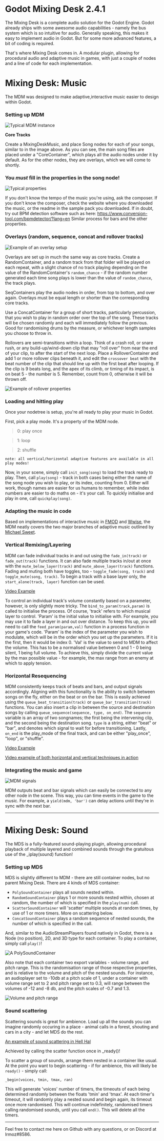 # Godot Mixing Desk 2.4.1

The Mixing Desk is a complete audio solution for the Godot Engine.
Godot already ships with some awesome audio capabilities - namely the bus system which is so intuitive for audio.
Generally speaking, this makes it easy to implement audio in Godot.
But for some more advanced features, a bit of coding is required.

That's where Mixing Desk comes in. A modular plugin, allowing for procedural audio and adaptive music in games, with just a couple of nodes and a line of code for each implementation.

# Mixing Desk: Music

The MDM was designed to make adaptive,interactive music easier to design within Godot.

### Setting up MDM

![Typical MDM instance](https://i.imgur.com/1tQEzck.png)

**Core Tracks**

Create a MixingDeskMusic, and place Song nodes for each of your songs, similar to in the image above. As you can see, the main song files are placed under a "CoreContainer", which plays all the audio nodes under it by default. As for the other nodes, they are overlays, which we will come to shortly.

### You *must* fill in the properties in the song node!
![Typical properties](https://i.imgur.com/W1cGrs8.png)

If you don't know the tempo of the music you're using, ask the composer. If you don't know the composer, check the website where you downloaded the music, or the readme in the sample pack you downloaded. If in doubt, try out BPM detection software such as here: https://www.conversion-tool.com/bpmdetector/?lang=en
Similar process for bars and the other properties.


### Overlays (random, sequence, concat and rollover tracks)

![Example of an overlay setup](https://i.imgur.com/Yr3suBT.png)

Overlays are set up in much the same way as core tracks. Create a RandomContainer, and a random track from that folder will be played on each repeat, with a slight chance of no track playing depending on the value of the RandomContainer's `random_chance` - if the random number generated each time song plays is lower than the value of `random_chance`, the track plays.
	
SeqContainers play the audio nodes in order, from top to bottom, and over again. Overlays must be equal length or shorter than the corresponding core tracks.

Use a ConcatContainer for a group of short tracks, particularly percussion, that you wish to play in random order over the top of the song. These tracks will be chosen randomly and each will immediately follow the previous. Good for randomising drums by the measure, or whichever length samples you choose to throw in.

Rollovers are semi-transitions within a loop. Think of a crash roll, or snare rush, or any build-up/wind-down clip that may "roll over" from near the end of your clip, to after the start of the next loop. Place a RolloverContainer and add 1 or more rollover clips beneath it, and edit the `crossover beat` with the beat number of the clip that should line up with the first beat after looping. If the clip is 9 beats long, and the apex of its climb, or timing of its impact, is on beat 5 - the number is 5. Remember, count from 0, otherwise it will be thrown off.

![Example of rollover properties](https://i.imgur.com/NIsHJjk.png)

### Loading and hitting play

Once your nodetree is setup, you're all ready to play your music in Godot.

First, pick a play mode. It's a property of the MDM node.

> 0: play once

> 1: loop

> 2: shuffle

	note: all vertical/horizontal adaptive features are available in all play modes!

Now, in your scene, simply call `init_song(song)` to load the track ready to play.
Then, call `play(song)` - track in both cases being either the name of the song node you wish to play, or its index, counting from 0. Either will work, though names are easier for us humans to remember, while index numbers are easier to do maths on - it's your call. To quickly initialise and play in one, call `quickplay(song)`.

### Adapting the music in code

Based on implementations of interactive music in [FMOD](https://www.fmod.com/) and [Wwise](https://www.audiokinetic.com/products/wwise/),  the MDM neatly covers the two major branches of adaptive music outlined by [Michael Sweet](https://www.designingmusicnow.com/2016/06/13/advantages-disadvantages-common-interactive-music-techniques-used-video-games/).

### **Vertical Remixing/Layering**
MDM can fade individual tracks in and out using the `fade_in(track)` or `fade_out(track)` functions. It can also fade multiple tracks in/out at once with the `mute_below_layer(track)` and `mute_above_layer(track)` functions. Fading and muting both have toggles, too - `toggle_fade(song, track)` and `toggle_mute(song, track)`. To begin a track with a base layer only, the `start_alone(track, layer)` function can be used.

[Video Example](https://streamable.com/csjyi)

To control an individual track's volume constantly based on a parameter, however, is only slightly more tricky. The `bind_to_param(track,param)` is called to initialise the process. Of course, 'track' refers to which musical layer to control. 'Param' is the initial value to initialise with. For example, you may use it to fade a layer in and out over distance. To keep this up, you will need to call the `feed_param(param,val)` function in a process function in your game's code. 'Param' is the index of the parameter you wish to modulate, which will be in the order which you set up the parameters. If it is the first, then it would be index 0. 'Val' is the value to send to MDM to affect the volume. This has to be a normalised value between 0 and 1 - 0 being silent, 1 being full volume. To achieve this, simply divide the current value by the max possible value - for example, the max range from an enemy at which to apply tension.

### **Horizontal Resequencing**
MDM consistently keeps track of beats and bars, and output signals accordingly. Aligning with this functionality is the ability to switch between songs on the fly, either on the beat or on the bar. This is easily achieved using the `queue_beat_transition(track)` or `queue_bar_transition(track)` functions.
You can also insert a clip in between the source and destination songs by calling `queue_sequence(sequence, type, on_end)`. The `sequence` variable is an array of two songnames; the first being the intervening clip, and the second being the destination song. `type` is a string, either "beat" or "bar", and denotes which signal to wait for before transitioning. Lastly, `on_end` is the play_mode of the final track, and can be either "play_once", "loop", or "shuffle".

[Video Example](https://streamable.com/1cx2w)

[Video example of both horizontal and vertical techniques in action](https://streamable.com/wzaze)

### Integrating the music and game

![MDM signals](https://i.imgur.com/3azVGMe.png)

MDM outputs beat and bar signals which can easily be connected to any other node in the scene. This way, you can time events in the game to the music. For example, a `yield(mdm, 'bar')` can delay actions until they're in sync with the next bar.

---

# Mixing Desk: Sound

The MDS is a fully-featured sound-playing plugin, allowing procedural playback of multiple layered and combined sounds through the gratuitous use of the _iplay(sound) function!


### Setting up MDS

MDS is slightly different to MDM - there are still container nodes, but no parent Mixing Desk. There are 4 kinds of MDS container:

- `PolySoundContainer` plays all sounds nested within.
- `RandomSoundContainer` plays 1 or more sounds nested within, chosen at random, the number of which is specified in the `play(num)` call.
- `ScatterSoundContainer` will 'scatter' multiple sounds at random times, by use of 1 or more timers. More on scattering below.
- `ConcatSoundContainer` plays a random sequence of nested sounds, the number of which is specified in the call.

And, similar to the AudioStreamPlayers found natively in Godot, there is a Node (no position), 2D, and 3D type for each container.
To play a container, simply call `play()`! 

![A PolySoundContainer](https://i.imgur.com/xkDToeA.png)

Also note that each container two export variables - volume range, and pitch range. This is the randomisation range of those respective properties, and is relative to the volume and pitch of the nested sounds.
For instance, an audioplayer set to -10db at a pitch scale of 1, under a container with volume range set to 2 and pitch range set to 0.3, will range between the volumes of -12 and -8 db, and the pitch scales of -0.7 and 1.3.

![Volume and pitch range](https://i.imgur.com/h3fhaZr.png)

### Sound scattering

Scattering sounds is great for ambience. Load up all the sounds you can imagine randomly occuring in a place - animal calls in a forest, shouting and cars in a city - and let MDS do the rest.

[An example of sound scattering in Hell Hal](https://streamable.com/l5sxx)

Achieved by calling the scatter function once in _ready()!

To scatter a group of sounds, arrange them nested in a container like usual.
At the point you want to begin scattering - if for ambience, this will likely be `ready()` - simply call:

	_begin(voices, tmin, tmax, ran)
	
This will generate 'voices' number of timers, the timeouts of each being determined randomly between the floats 'tmin' and 'tmax'.
At each timer's timeout, it will randomly play a nested sound and begin again, its timeout once more randomised.
This will continue indefinitely, randomised timers calling randomised sounds, until you call `end()`. This will delete all the timers.

---

Feel free to contact me here on Github with any questions, or on Discord at Irmoz#8586.